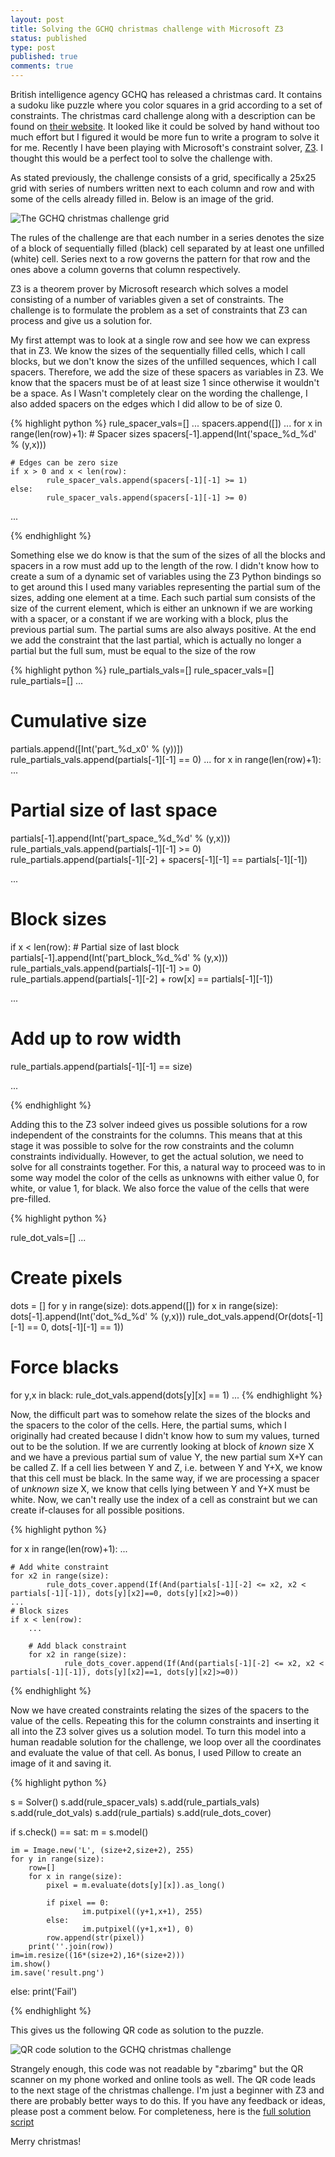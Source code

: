 ```yaml
---
layout: post
title: Solving the GCHQ christmas challenge with Microsoft Z3
status: published
type: post
published: true
comments: true
---
```


British intelligence agency GCHQ has released a christmas card.
It contains a sudoku like puzzle where you color squares in a grid according to a set of constraints.
The christmas card challenge along with a description can be found on [their website](http://www.gchq.gov.uk/press_and_media/news_and_features/Pages/Directors-Christmas-puzzle-2015.aspx).
It looked like it could be solved by hand without too much effort but I figured it would be more fun to write a program to solve it for me.
Recently I have been playing with Microsoft's constraint solver, [Z3](https://github.com/Z3Prover/z3). I thought this would be a perfect tool to solve the challenge with.
 
As stated previously, the challenge consists of a grid, specifically a 25x25 grid with series of numbers written next to each column and row and with some of the cells already filled in.
Below is an image of the grid.

![The GCHQ christmas challenge grid](/assets/images/ctf/gchq_christmas_card.jpg)

The rules of the challenge are that each number in a series denotes the size of a block of sequentially filled (black) cell separated by at least one unfilled (white) cell.
Series next to a row governs the pattern for that row and the ones above a column governs that column respectively.

Z3 is a theorem prover by Microsoft research which solves a model consisting of a number of variables given a set of constraints.
The challenge is to formulate the problem as a set of constraints that Z3 can process and give us a solution for.

My first attempt was to look at a single row and see how we can express that in Z3.
We know the sizes of the sequentially filled cells, which I call blocks, but we don't know the sizes of the unfilled sequences, which I call spacers.
Therefore, we add the size of these spacers as variables in Z3. We know that the spacers must be of at least size 1 since otherwise it wouldn't be a space.
As I Wasn't completely clear on the wording the challenge, I also added spacers on the edges which I did allow to be of size 0.

{% highlight python %}
rule_spacer_vals=[]
...
spacers.append([])
...
for x in range(len(row)+1):
    # Spacer sizes
    spacers[-1].append(Int('space_%d_%d' % (y,x)))

    # Edges can be zero size
    if x > 0 and x < len(row):
            rule_spacer_vals.append(spacers[-1][-1] >= 1)
    else:
            rule_spacer_vals.append(spacers[-1][-1] >= 0)
...

{% endhighlight %}

Something else we do know is that the sum of the sizes of all the blocks and spacers in a row must add up to the length of the row.
I didn't know how to create a sum of a dynamic set of variables using the Z3 Python bindings so to get around this I used many variables representing the partial sum of the sizes, adding one element at a time.
Each such partial sum consists of the size of the current element, which is either an unknown if we are working with a spacer, or a constant if we are working with a block, plus the previous partial sum.
The partial sums are also always positive. At the end we add the constraint that the last partial, which is actually no longer a partial but the full sum, must be equal to the size of the row

{% highlight python %}
rule_partials_vals=[]
rule_spacer_vals=[]
rule_partials=[]
...
# Cumulative size
partials.append([Int('part_%d_x0' % (y))])
rule_partials_vals.append(partials[-1][-1] == 0)
...
for x in range(len(row)+1):
   ...
   # Partial size of last space
   partials[-1].append(Int('part_space_%d_%d' % (y,x)))
   rule_partials_vals.append(partials[-1][-1] >= 0)
   rule_partials.append(partials[-1][-2] + spacers[-1][-1] == partials[-1][-1])
   
   ...
   
   # Block sizes
   if x < len(row):
       # Partial size of last block
       partials[-1].append(Int('part_block_%d_%d' % (y,x)))
       rule_partials_vals.append(partials[-1][-1] >= 0)
       rule_partials.append(partials[-1][-2] + row[x] == partials[-1][-1])
   
   ...

# Add up to row width
rule_partials.append(partials[-1][-1] == size)

...

{% endhighlight %}

Adding this to the Z3 solver indeed gives us possible solutions for a row independent of the constraints for the columns.
This means that at this stage it was possible to solve for the row constraints and the column constraints individually.
However, to get the actual solution, we need to solve for all constraints together.
For this, a natural way to proceed was to in some way model the color of the cells as unknowns with either value 0, for white, or value 1, for black.
We also force the value of the cells that were pre-filled.

{% highlight python %}

rule_dot_vals=[]
...
# Create pixels
dots = []
for y in range(size):
    dots.append([])
    for x in range(size):
        dots[-1].append(Int('dot_%d_%d' % (y,x)))
        rule_dot_vals.append(Or(dots[-1][-1] == 0, dots[-1][-1] == 1))
 
# Force blacks
for y,x in black:
    rule_dot_vals.append(dots[y][x] == 1)
...
{% endhighlight %}

Now, the difficult part was to somehow relate the sizes of the blocks and the spacers to the color of the cells.
Here, the partial sums, which I originally had created because I didn't know how to sum my values, turned out to be the solution.
If we are currently looking at block of _known_ size X and we have a previous partial sum of value Y, the new partial sum X+Y can be called Z.
If a cell lies between Y and Z, i.e. between Y and Y+X, we know that this cell must be black.
In the same way, if we are processing a spacer of _unknown_ size X, we know that cells lying between Y and Y+X must be white.
Now, we can't really use the index of a cell as constraint but we can create if-clauses for all possible positions.

{% highlight python %}

for x in range(len(row)+1):
    ...

    # Add white constraint
    for x2 in range(size):
            rule_dots_cover.append(If(And(partials[-1][-2] <= x2, x2 < partials[-1][-1]), dots[y][x2]==0, dots[y][x2]>=0))
    ...
    # Block sizes
    if x < len(row):
        ...           

        # Add black constraint
        for x2 in range(size):
                rule_dots_cover.append(If(And(partials[-1][-2] <= x2, x2 < partials[-1][-1]), dots[y][x2]==1, dots[y][x2]>=0))

{% endhighlight %}

Now we have created constraints relating the sizes of the spacers to the value of the cells. 
Repeating this for the column constraints and inserting it all into the Z3 solver gives us a solution model.
To turn this model into a human readable solution for the challenge, we loop over all the coordinates and evaluate the value of that cell.
As bonus, I used Pillow to create an image of it and saving it.

{% highlight python %}

s = Solver()
s.add(rule_spacer_vals)
s.add(rule_partials_vals)
s.add(rule_dot_vals)
s.add(rule_partials)
s.add(rule_dots_cover)

if s.check() == sat:
    m = s.model()

    im = Image.new('L', (size+2,size+2), 255)
    for y in range(size):
        row=[]
        for x in range(size):
            pixel = m.evaluate(dots[y][x]).as_long()

            if pixel == 0:
                    im.putpixel((y+1,x+1), 255)
            else:
                    im.putpixel((y+1,x+1), 0)
            row.append(str(pixel))
        print(''.join(row))
    im=im.resize((16*(size+2),16*(size+2)))
    im.show()
    im.save('result.png')
else:
    print('Fail')

{% endhighlight %}

This gives us the following QR code as solution to the puzzle.

![QR code solution to the GCHQ christmas challenge](/assets/images/ctf/gchq_christmas_solution.png)

Strangely enough, this code was not readable by "zbarimg" but the QR scanner on my phone worked and online tools as well.
The QR code leads to the next stage of the christmas challenge.
I'm just a beginner with Z3 and there are probably better ways to do this.
If you have any feedback or ideas, please post a comment below. For completeness, here is the [full solution script](/assets/other/gchq_christmas_code.py)
 
Merry christmas!

